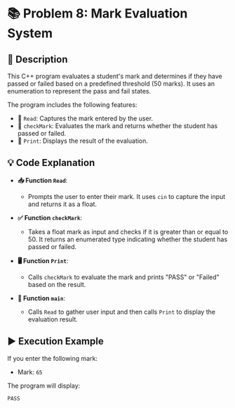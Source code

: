 # 📚 Problem 8: Mark Evaluation System

## 📜 Description
This C++ program evaluates a student's mark and determines if they have passed or failed based on a predefined threshold (50 marks). It uses an enumeration to represent the pass and fail states.

The program includes the following features:
- 🔹 `Read`: Captures the mark entered by the user.
- 🔹 `checkMark`: Evaluates the mark and returns whether the student has passed or failed.
- 🔹 `Print`: Displays the result of the evaluation.

## 💡 Code Explanation

- **📥 Function `Read`**:
  - Prompts the user to enter their mark. It uses `cin` to capture the input and returns it as a float.

- **✅ Function `checkMark`**:
  - Takes a float mark as input and checks if it is greater than or equal to 50. It returns an enumerated type indicating whether the student has passed or failed.

- **🖥️ Function `Print`**:
  - Calls `checkMark` to evaluate the mark and prints "PASS" or "Failed" based on the result.

- **📅 Function `main`**:
  - Calls `Read` to gather user input and then calls `Print` to display the evaluation result.

## ▶️ Execution Example
If you enter the following mark:
- Mark: `65`

The program will display:
```plaintext
PASS
